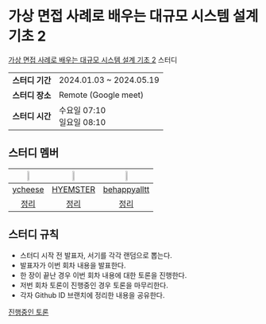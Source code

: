 # 가상 면접 사례로 배우는 대규모 시스템 설계 기초 2
[가상 면접 사례로 배우는 대규모 시스템 설계 기초 2](https://www.yes24.com/Product/Goods/124138645) 스터디

<table>
    <tr>
      <td><strong>스터디 기간</td>
      <td>2024.01.03 ~ 2024.05.19</td>
    </tr>
    <tr>
      <td><strong>스터디 장소</td>
      <td>Remote (Google meet)</td>
    </tr>
    <tr>
      <td><strong>스터디 시간</td>
      <td>수요일 07:10<br/>일요일 08:10</td>
    </tr>
</table>

## 스터디 멤버
|<img src="https://avatars.githubusercontent.com/u/81912261?v=4" width="20%">|<img src="https://avatars.githubusercontent.com/u/132281360?v=4" width="20%">|<img src="https://avatars.githubusercontent.com/u/51814962?v=4" width="20%">|
|:---:|:---:|:---:|
|[ycheese](https://github.com/ycheese)|[HYEMSTER](https://github.com/HYEMSTER)|[behappyalltt](https://github.com/behappyalltt)|
|[정리](https://github.com/thisandthat-lab/system-design-interview/tree/ycheese)|[정리](https://github.com/thisandthat-lab/system-design-interview/tree/HYEMSTER)|[정리](https://github.com/thisandthat-lab/system-design-interview/tree/behappyalltt)

## 스터디 규칙
- 스터디 시작 전 발표자, 서기를 각각 랜덤으로 뽑는다.
- 발표자가 이번 회차 내용을 발표한다.
- 한 장이 끝난 경우 이번 회차 내용에 대한 토론을 진행한다.
- 저번 회차 토론이 진행중인 경우 토론을 마무리한다.
- 각자 Github ID 브랜치에 정리한 내용을 공유한다.

[진행중인 토론](https://github.com/thisandthat-lab/system-design-interview/issues)
